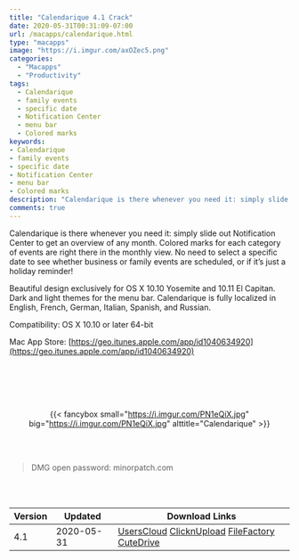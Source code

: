 ```yaml
---
title: "Calendarique 4.1 Crack"
date: 2020-05-31T00:31:09-07:00
url: /macapps/calendarique.html
type: "macapps"
image: "https://i.imgur.com/axOZec5.png"
categories:
  - "Macapps"
  - "Productivity"
tags:
  - Calendarique
  - family events
  - specific date
  - Notification Center
  - menu bar
  - Colored marks
keywords:
- Calendarique
- family events
- specific date
- Notification Center
- menu bar
- Colored marks
description: "Calendarique is there whenever you need it: simply slide out Notification Center to get an overview of any month. Colored marks for each category of events are right there in the monthly view"
comments: true
---
```


Calendarique is there whenever you need it: simply slide out Notification Center to get an overview of any month. Colored marks for each category of events are right there in the monthly view. No need to select a specific date to see whether business or family events are scheduled, or if it’s just a holiday reminder!

Beautiful design exclusively for OS X 10.10 Yosemite and 10.11 El Capitan. Dark and light themes for the menu bar. Calendarique is fully localized in English, French, German, Italian, Spanish, and Russian.



Compatibility: OS X 10.10 or later 64-bit

Mac App Store: [https://geo.itunes.apple.com/app/id1040634920](https://geo.itunes.apple.com/app/id1040634920)

<br/>
<br/>
<script async src="https://pagead2.googlesyndication.com/pagead/js/adsbygoogle.js"></script>
<ins class="adsbygoogle"
     style="display:block; text-align:center;"
     data-ad-layout="in-article"
     data-ad-format="fluid"
     data-ad-client="ca-pub-8746275014476192"
     data-ad-slot="5144997159"></ins>
<script>
     (adsbygoogle = window.adsbygoogle || []).push({});
</script>
<br/>
<br/>


<center>

{{< fancybox small="https://i.imgur.com/PN1eQiX.jpg" big="https://i.imgur.com/PN1eQiX.jpg" alttitle="Calendarique" >}}

</center>

<br/>
<br/>


> DMG open password: minorpatch.com

<br/>

<br/>
<div id="history_version" class="history_version">

| Version | Updated | Download Links |
| ---- | ---- | ---- |
| 4.1 | 2020-05-31 | [UsersCloud](https://ouo.io/Is0XSD)   [ClicknUpload](https://ouo.io/TW9jh6)   [FileFactory](https://ouo.io/uzcg60)   [CuteDrive](https://ouo.io/TEWMg3) |

</div>
